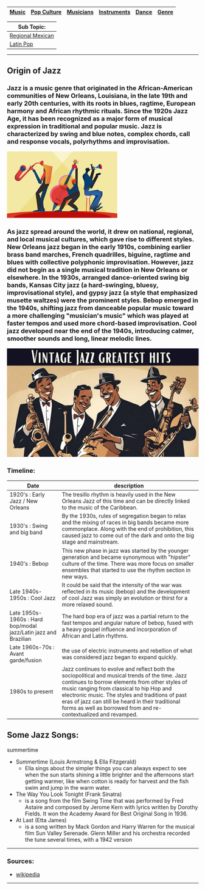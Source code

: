 | [Music](music.md) | [Pop Culture](pop-culutre)| [Musicians](musicians.md) | [Instruments](instruments.md) | [Dance](dance.md) | [Genre](genres.md) |
| -------- | ------- | ------- | ------ | -------- |---|


| Sub Topic: |
|-------|
| [Regional Mexican](regional-mexican.md)| 
| [Latin Pop](latin-pop.md) |

---


## Origin of Jazz
### Jazz is a music genre that originated in the African-American communities of New Orleans, Louisiana, in the late 19th and early 20th centuries, with its roots in blues, ragtime, European harmony and African rhythmic rituals. Since the 1920s Jazz Age, it has been recognized as a major form of musical expression in traditional and popular music. Jazz is characterized by swing and blue notes, complex chords, call and response vocals, polyrhythms and improvisation.

![cartoon people with jazz](jazz.jpg )



### As jazz spread around the world, it drew on national, regional, and local musical cultures, which gave rise to different styles. New Orleans jazz began in the early 1910s, combining earlier brass band marches, French quadrilles, biguine, ragtime and blues with collective polyphonic improvisation. However, jazz did not begin as a single musical tradition in New Orleans or elsewhere. In the 1930s, arranged dance-oriented swing big bands, Kansas City jazz (a hard-swinging, bluesy, improvisational style), and gypsy jazz (a style that emphasized musette waltzes) were the prominent styles. Bebop emerged in the 1940s, shifting jazz from danceable popular music toward a more challenging "musician's music" which was played at faster tempos and used more chord-based improvisation. Cool jazz developed near the end of the 1940s, introducing calmer, smoother sounds and long, linear melodic lines.


![cartoon people with 4 people playing jazz](jazz2.jpeg )

### Timeline:
| Date | description |
| ---- | ----------- |
| 1920's : Early Jazz / New Orleans | The tresillo rhythm is heavily used in the New Orleans Jazz of this time and can be directly linked to the music of the Caribbean. |
| 1930's : Swing and big band | By the 1930s, rules of segregation began to relax and the mixing of races in big bands became more commonplace. Along with the end of prohibition, this caused jazz to come out of the dark and onto the big stage and mainstream. |
| 1940's : Bebop | This new phase in jazz was started by the younger generation and became synonymous with "hipster" culture of the time. There was more focus on smaller ensembles that started to use the rhythm section in new ways. |
| Late 1940s-1950s : Cool Jazz |  It could be said that the intensity of the war was reflected in its music (bebop) and the development of cool Jazz was simply an evolution or thirst for a more relaxed sound. |
| Late 1950s-1960s : Hard bop/modal jazz/Latin jazz and Brazilian | The hard bop era of jazz was a partial return to the fast tempos and angular nature of bebop, fused with a heavy gospel influence and incorporation of African and Latin rhythms. |
| Late 1960s-70s : Avant garde/fusion | the use of electric instruments and rebellion of what was considered jazz began to expand quickly. |
| 1980s to present |  Jazz continues to evolve and reflect both the sociopolitical and musical trends of the time. Jazz continues to borrow elements from other styles of music ranging from classical to hip Hop and electronic music. The styles and traditions of past eras of jazz can still be heard in their traditional forms as well as borrowed from and re-contextualized and revamped. |


## Some Jazz Songs:

summertime
- Summertime (Louis Armstrong & Ella Fitzgerald)
    - Ella sings about the simpler things you can always expect to see when the sun starts shining a little brighter and the afternoons start getting warmer, like when cotton is ready for harvest and the fish swim and jump in the warm water.
- The Way You Look Tonight (Frank Sinatra)
    - is a song from the film Swing Time that was performed by Fred Astaire and composed by Jerome Kern with lyrics written by Dorothy Fields. It won the Academy Award for Best Original Song in 1936.
- At Last (Etta James)
    - is a song written by Mack Gordon and Harry Warren for the musical film Sun Valley Serenade. Glenn Miller and his orchestra recorded the tune several times, with a 1942 version


---
### Sources:
- [wikipedia](https://en.wikipedia.org/wiki/Jazz)

---
